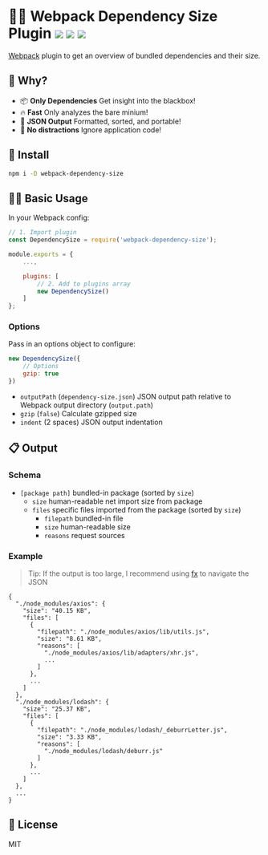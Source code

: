<h1>
	👩‍🔬 Webpack Dependency Size Plugin
	<a href="https://npm.im/webpack-dependency-size"><img src="https://badgen.net/npm/v/webpack-dependency-size"></a>
	<a href="https://npm.im/webpack-dependency-size"><img src="https://badgen.net/npm/dm/webpack-dependency-size"></a>
	<a href="https://packagephobia.now.sh/result?p=webpack-dependency-size"><img src="https://packagephobia.now.sh/badge?p=webpack-dependency-size"></a>
</h1>

[Webpack](https://webpack.js.org) plugin to get an overview of bundled dependencies and their size.

## :raising_hand: Why?
- 📦 **Only Dependencies** Get insight into the blackbox!
- 🔥 **Fast** Only analyzes the bare minium!
- 👀 **JSON Output** Formatted, sorted, and portable!
- 🙈 **No distractions** Ignore application code!

## :rocket: Install
```sh
npm i -D webpack-dependency-size
```

## 👩‍🏫 Basic Usage
In your Webpack config:
```js
// 1. Import plugin
const DependencySize = require('webpack-dependency-size');

module.exports = {
	...,

	plugins: [
		// 2. Add to plugins array
		new DependencySize()
	]
};
```

### Options
Pass in an options object to configure:
```js
new DependencySize({
	// Options
	gzip: true
})
```
- `outputPath` (`dependency-size.json`) JSON output path relative to Webpack output directory (`output.path`)
- `gzip` (`false`) Calculate gzipped size
- `indent` (2 spaces) JSON output indentation

## 📋 Output

### Schema
- `[package path]` bundled-in package (sorted by `size`)
  - `size` human-readable net import size from package
  - `files` specific files imported from the package (sorted by `size`)
    - `filepath` bundled-in file
    - `size` human-readable size
    - `reasons` request sources

### Example

> Tip: If the output is too large, I recommend using [fx](https://github.com/antonmedv/fx) to navigate the JSON

```json5
{
  "./node_modules/axios": {
    "size": "40.15 KB",
    "files": [
      {
        "filepath": "./node_modules/axios/lib/utils.js",
        "size": "8.61 KB",
        "reasons": [
          "./node_modules/axios/lib/adapters/xhr.js",
          ...
        ]
      },
      ...
    ]
  },
  "./node_modules/lodash": {
    "size": "25.37 KB",
    "files": [
      {
        "filepath": "./node_modules/lodash/_deburrLetter.js",
        "size": "3.33 KB",
        "reasons": [
          "./node_modules/lodash/deburr.js"
        ]
      },
      ...
    ]
  },
  ...
}
```

## 💼 License
MIT
